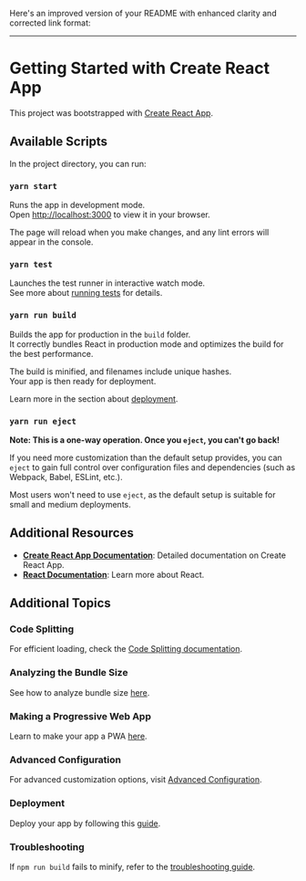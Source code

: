 Here's an improved version of your README with enhanced clarity and corrected link format:

---

# Getting Started with Create React App

This project was bootstrapped with [Create React App](https://github.com/facebook/create-react-app).

## Available Scripts

In the project directory, you can run:

### `yarn start`

Runs the app in development mode.\
Open [http://localhost:3000](http://localhost:3000) to view it in your browser.

The page will reload when you make changes, and any lint errors will appear in the console.

### `yarn test`

Launches the test runner in interactive watch mode.\
See more about [running tests](https://facebook.github.io/create-react-app/docs/running-tests) for details.

### `yarn run build`

Builds the app for production in the `build` folder.\
It correctly bundles React in production mode and optimizes the build for the best performance.

The build is minified, and filenames include unique hashes.\
Your app is then ready for deployment.

Learn more in the section about [deployment](https://facebook.github.io/create-react-app/docs/deployment).

### `yarn run eject`

**Note: This is a one-way operation. Once you `eject`, you can't go back!**

If you need more customization than the default setup provides, you can `eject` to gain full control over configuration files and dependencies (such as Webpack, Babel, ESLint, etc.). 

Most users won't need to use `eject`, as the default setup is suitable for small and medium deployments.

## Additional Resources

- **[Create React App Documentation](https://facebook.github.io/create-react-app/docs/getting-started)**: Detailed documentation on Create React App.
- **[React Documentation](https://reactjs.org/)**: Learn more about React.

## Additional Topics

### Code Splitting

For efficient loading, check the [Code Splitting documentation](https://facebook.github.io/create-react-app/docs/code-splitting).

### Analyzing the Bundle Size

See how to analyze bundle size [here](https://facebook.github.io/create-react-app/docs/analyzing-the-bundle-size).

### Making a Progressive Web App

Learn to make your app a PWA [here](https://facebook.github.io/create-react-app/docs/making-a-progressive-web-app).

### Advanced Configuration

For advanced customization options, visit [Advanced Configuration](https://facebook.github.io/create-react-app/docs/advanced-configuration).

### Deployment

Deploy your app by following this [guide](https://facebook.github.io/create-react-app/docs/deployment).

### Troubleshooting

If `npm run build` fails to minify, refer to the [troubleshooting guide](https://facebook.github.io/create-react-app/docs/troubleshooting#npm-run-build-fails-to-minify).